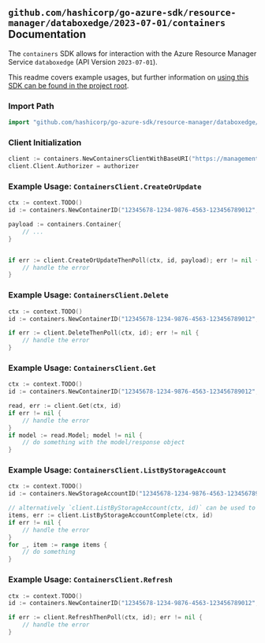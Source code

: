 
## `github.com/hashicorp/go-azure-sdk/resource-manager/databoxedge/2023-07-01/containers` Documentation

The `containers` SDK allows for interaction with the Azure Resource Manager Service `databoxedge` (API Version `2023-07-01`).

This readme covers example usages, but further information on [using this SDK can be found in the project root](https://github.com/hashicorp/go-azure-sdk/tree/main/docs).

### Import Path

```go
import "github.com/hashicorp/go-azure-sdk/resource-manager/databoxedge/2023-07-01/containers"
```


### Client Initialization

```go
client := containers.NewContainersClientWithBaseURI("https://management.azure.com")
client.Client.Authorizer = authorizer
```


### Example Usage: `ContainersClient.CreateOrUpdate`

```go
ctx := context.TODO()
id := containers.NewContainerID("12345678-1234-9876-4563-123456789012", "example-resource-group", "dataBoxEdgeDeviceValue", "storageAccountValue", "containerValue")

payload := containers.Container{
	// ...
}


if err := client.CreateOrUpdateThenPoll(ctx, id, payload); err != nil {
	// handle the error
}
```


### Example Usage: `ContainersClient.Delete`

```go
ctx := context.TODO()
id := containers.NewContainerID("12345678-1234-9876-4563-123456789012", "example-resource-group", "dataBoxEdgeDeviceValue", "storageAccountValue", "containerValue")

if err := client.DeleteThenPoll(ctx, id); err != nil {
	// handle the error
}
```


### Example Usage: `ContainersClient.Get`

```go
ctx := context.TODO()
id := containers.NewContainerID("12345678-1234-9876-4563-123456789012", "example-resource-group", "dataBoxEdgeDeviceValue", "storageAccountValue", "containerValue")

read, err := client.Get(ctx, id)
if err != nil {
	// handle the error
}
if model := read.Model; model != nil {
	// do something with the model/response object
}
```


### Example Usage: `ContainersClient.ListByStorageAccount`

```go
ctx := context.TODO()
id := containers.NewStorageAccountID("12345678-1234-9876-4563-123456789012", "example-resource-group", "dataBoxEdgeDeviceValue", "storageAccountValue")

// alternatively `client.ListByStorageAccount(ctx, id)` can be used to do batched pagination
items, err := client.ListByStorageAccountComplete(ctx, id)
if err != nil {
	// handle the error
}
for _, item := range items {
	// do something
}
```


### Example Usage: `ContainersClient.Refresh`

```go
ctx := context.TODO()
id := containers.NewContainerID("12345678-1234-9876-4563-123456789012", "example-resource-group", "dataBoxEdgeDeviceValue", "storageAccountValue", "containerValue")

if err := client.RefreshThenPoll(ctx, id); err != nil {
	// handle the error
}
```

